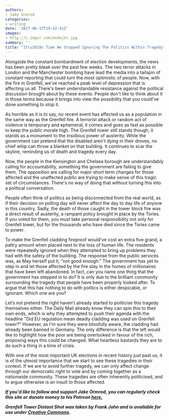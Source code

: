 ```yaml
---
authors:
- Jake Ormrod
categories:
- writing
date: '2017-06-17T19:42:41Z'
images:
- http://i.imgur.com/exXwjVc.jpg
summary: ''
title: "It\u2019s Time We Stopped Ignoring The Politics Within Tragedy"
---
```

Alongside the constant bombardment of election developments, the news has been pretty bleak over the past few weeks. The two terror attacks in London and the Manchester bombing have lead the media into a tailspin of constant reporting that could turn the most optimistic of people. Now, with the fire in Grenfell, we've reached a peak level of depression that is affecting us all. There's been understandable resistance against the political discussion brought about by these events. People don't like to think about it in those terms because it brings into view the possibility that you could've done something to stop it.

As horrible as it is to say, no recent event has affected us as a population in the same way as the Grenfell fire. A terrorist attack or random act of violence is temporary and ephemeral; it comes and goes as fast as possible to keep the public morale high. The Grenfell tower still stands though, it stands as a monument to the insidious power of austerity. While the government can pretend that the disabled aren't dying in their droves, no chief whip can throw a blanket on that building. It continues to scar the skyline, reminding us of death and tragedy every day.

Now, the people in the Kensington and Chelsea borough are understandably calling for accountability, something the government are failing to give them. The opposition are calling for major short term changes for those affected and the unaffected public are trying to make sense of this tragic set of circumstances. There's no way of doing that without turning this into a political conversation.

People often think of politics as being disconnected from the real world, as if their decision on polling day will never affect the day to day life of anyone in this country. Sadly, the death of those caught in the tower block fire was a direct result of austerity, a rampant policy brought in place by the Tories. If you voted for them, you must take personal responsibility not only for Grenfell tower, but for the thousands who have died since the Tories came to power.

To make the Grenfell cladding fireproof would've cost an extra five grand, a paltry amount when placed next to the loss of human life. The residents were repeatedly ignored when they attempted to bring up problems they had with the safety of the building. The response from the public services was, as May herself put it, “not good enough.” The government has yet to step in and let those affected by the fire stay in the homes of millionaires that have been left abandoned. In fact, can you name one thing that the government has stepped in to do? It is only due to the brilliant community surrounding the tragedy that people have been properly looked after. To argue that this has nothing to do with politics is either despicable, or ignorant. Which one are you?

Let’s not pretend the right haven’t already started to politicise this tragedy themselves either. The Daily Mail already know they can spin this to their own ends, which is why they attempted to push their agenda with the headline "Did EU regulation mean deadly cladding was used on Grenfell tower?" However, as I'm sure they were blissfully aware, the cladding had already been banned in Germany. The only difference is that the left would like to highlight how the poor are being overlooked in favour of the rich, proposing ways this could be changed. What heartless bastards they are to do such a thing in a time of crisis.

With one of the most important UK elections in recent history just past us, it is of the utmost importance that we start to see these tragedies in their context. If we are to avoid further tragedy, we can only affect change through our democratic right to vote and by coming together as a nationwide community. These tragedies are often inherently politicised, and to argue otherwise is an insult to those affected.

_**If you'd like to follow and support Jake Ormrod, you can regularly check this site or donate money to his Patreon [here.](https://www.patreon.com/JakeOrmrod "")**_

_**Grenfell Tower Distant Shot was taken by Frank John and is available for use under [Creative Commons](https://creativecommons.org/licenses/by-nc/2.0/ "").**_